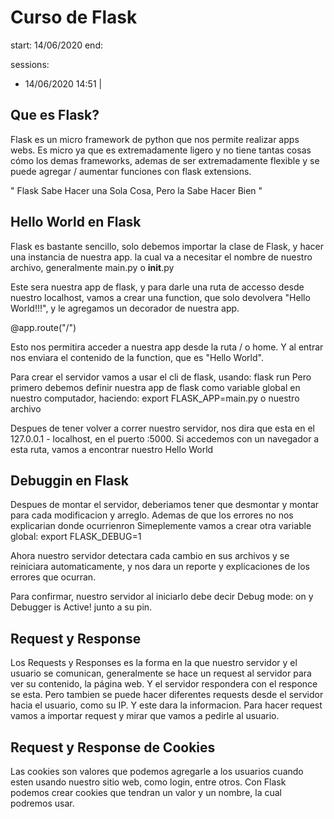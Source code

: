 # Curso de Flask 

start: 14/06/2020
end: 

sessions:
- 14/06/2020 14:51 | 

## Que es Flask?

Flask es un micro framework de python que nos
permite realizar apps webs. Es micro ya que 
es extremadamente ligero y no tiene tantas cosas
cómo los demas frameworks, ademas de ser extremadamente
flexible y se puede agregar / aumentar funciones con 
flask extensions.

" Flask Sabe Hacer una Sola Cosa, Pero la Sabe Hacer Bien "

## Hello World en Flask

Flask es bastante sencillo, solo debemos importar la clase de Flask,
y hacer una instancia de nuestra app. la cual va a necesitar el nombre
de nuestro archivo, generalmente main.py o __init__.py

Este sera nuestra app de flask, y para darle una ruta de accesso desde nuestro
localhost, vamos a crear una function, que solo devolvera "Hello World!!!", y 
le agregamos un decorador de nuestra app.

@app.route("/")

Esto nos permitira acceder a nuestra app desde la ruta / o home. Y al entrar 
nos enviara el contenido de la function, que es "Hello World".

Para crear el servidor vamos a usar el cli de flask, usando:
flask run
Pero primero debemos definir nuestra app de flask como variable global en 
nuestro computador, haciendo:
export FLASK_APP=main.py o nuestro archivo

Despues de tener volver a correr nuestro servidor, nos dira que esta en el 
127.0.0.1 - localhost, en el puerto :5000. Si accedemos con un navegador a 
esta ruta, vamos a encontrar nuestro Hello World

## Debuggin en Flask

Despues de montar el servidor, deberiamos tener que desmontar y montar para cada 
modificacion y arreglo. Ademas de que los errores no nos explicarian donde ocurrienron
Simeplemente vamos a crear otra variable global:
export FLASK_DEBUG=1

Ahora nuestro servidor detectara cada cambio en sus archivos y se reiniciara automaticamente,
y nos dara un reporte y explicaciones de los errores que ocurran.

Para confirmar, nuestro servidor al iniciarlo debe decir Debug mode: on y Debugger is Active! junto a 
su pin.

## Request y Response 

Los Requests y Responses es la forma en la que nuestro servidor y el usuario se 
comunican, generalmente se hace un request al servidor para ver su contenido, la página web.
Y el servidor respondera con el responce se esta.
Pero tambien se puede hacer diferentes requests desde el servidor hacia el usuario, como su IP.
Y este dara la informacion. Para hacer request vamos a importar request y mirar que 
vamos a pedirle al usuario.

## Request y Response de Cookies 

Las cookies son valores que podemos agregarle a los usuarios cuando 
esten usando nuestro sitio web, como login, entre otros. Con Flask 
podemos crear cookies que tendran un valor y un nombre, la cual 
podremos usar.
